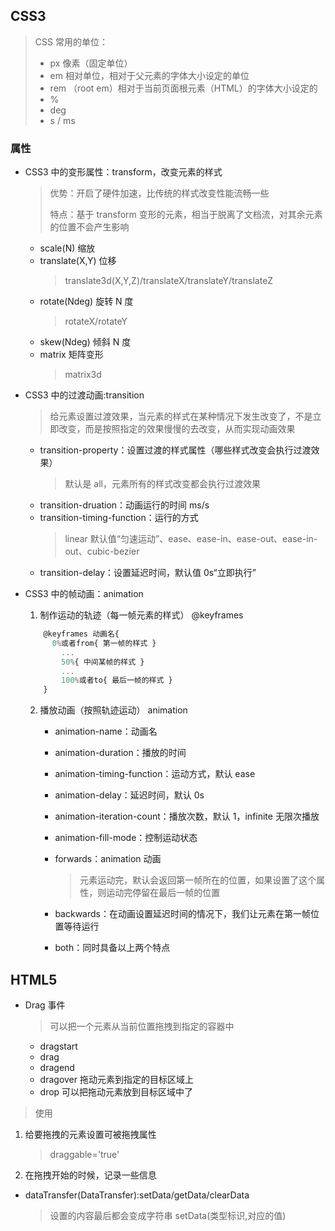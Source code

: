 ## CSS3

> CSS 常用的单位：
>
> - px 像素（固定单位）
> - em 相对单位，相对于父元素的字体大小设定的单位
> - rem （root em）相对于当前页面根元素（HTML）的字体大小设定的
> - %
> - deg
> - s / ms

### 属性

- CSS3 中的变形属性：transform，改变元素的样式

  > 优势：开启了硬件加速，比传统的样式改变性能流畅一些
  >
  > 特点：基于 transform 变形的元素，相当于脱离了文档流，对其余元素的位置不会产生影响

  - scale(N) 缩放
  - translate(X,Y) 位移
    > translate3d(X,Y,Z)/translateX/translateY/translateZ
  - rotate(Ndeg) 旋转 N 度
    > rotateX/rotateY
  - skew(Ndeg) 倾斜 N 度
  - matrix 矩阵变形
    > matrix3d

- CSS3 中的过渡动画:transition

  > 给元素设置过渡效果，当元素的样式在某种情况下发生改变了，不是立即改变，而是按照指定的效果慢慢的去改变，从而实现动画效果

  - transition-property：设置过渡的样式属性（哪些样式改变会执行过渡效果）
    > 默认是 all，元素所有的样式改变都会执行过渡效果
  - transition-druation：动画运行的时间 ms/s
  - transition-timing-function：运行的方式
    > linear 默认值“匀速运动”、ease、ease-in、ease-out、ease-in-out、cubic-bezier
  - transition-delay：设置延迟时间，默认值 0s“立即执行”

- CSS3 中的帧动画：animation

  1. 制作运动的轨迹（每一帧元素的样式） @keyframes

  ```javascript
      @keyframes 动画名{
        0%或者from{ 第一帧的样式 }
          ...
          50%{ 中间某帧的样式 }
          ...
          100%或者to{ 最后一帧的样式 }
      }
  ```

  2. 播放动画（按照轨迹运动） animation

     - animation-name：动画名
     - animation-duration：播放的时间
     - animation-timing-function：运动方式，默认 ease

     - animation-delay：延迟时间，默认 0s
     - animation-iteration-count：播放次数，默认 1，infinite 无限次播放
     - animation-fill-mode：控制运动状态
     - forwards：animation 动画
       > 元素运动完，默认会返回第一帧所在的位置，如果设置了这个属性，则运动完停留在最后一帧的位置
     - backwards：在动画设置延迟时间的情况下，我们让元素在第一帧位置等待运行
     - both：同时具备以上两个特点

## HTML5

- Drag 事件
  > 可以把一个元素从当前位置拖拽到指定的容器中
  - dragstart
  - drag
  - dragend
  - dragover 拖动元素到指定的目标区域上
  - drop 可以把拖动元素放到目标区域中了

> 使用

1. 给要拖拽的元素设置可被拖拽属性
   > draggable='true'
2. 在拖拽开始的时候，记录一些信息

- dataTransfer(DataTransfer):setData/getData/clearData
  > 设置的内容最后都会变成字符串 setData(类型标识,对应的值)
